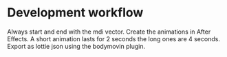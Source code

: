 # Development workflow

Always start and end with the mdi vector.
Create the animations in After Effects.
A short animation lasts for 2 seconds the long ones are 4 seconds.
Export as lottie json using the bodymovin plugin.